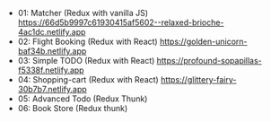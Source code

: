 * 01: Matcher (Redux with vanilla JS) 
https://66d5b9997c61930415af5602--relaxed-brioche-4ac1dc.netlify.app
* 02: Flight Booking (Redux with React) https://golden-unicorn-baf34b.netlify.app
* 03: Simple TODO (Redux with React) https://profound-sopapillas-f5338f.netlify.app
* 04: Shopping-cart (Redux with React) https://glittery-fairy-30b7b7.netlify.app
* 05: Advanced Todo (Redux Thunk) 
* 06: Book Store (Redux thunk)